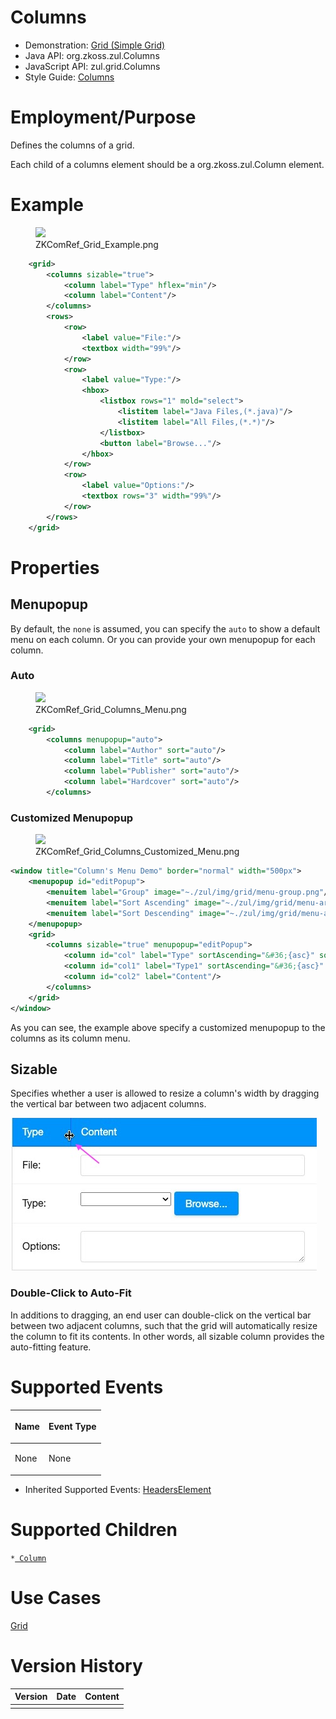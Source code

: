 

# Columns

- Demonstration: [Grid (Simple
  Grid)](http://www.zkoss.org/zkdemo/grid/simple)
- Java API: <javadoc>org.zkoss.zul.Columns</javadoc>
- JavaScript API: <javadoc directory="jsdoc">zul.grid.Columns</javadoc>
- Style Guide: [
  Columns](ZK_Style_Guide/XUL_Component_Specification/Column)

# Employment/Purpose

Defines the columns of a grid.

Each child of a columns element should be a org.zkoss.zul.Column
element.

# Example

<figure>
<img src="images/ZKComRef_Grid_Example.png‎
title="ZKComRef_Grid_Example.png‎" />
<figcaption>ZKComRef_Grid_Example.png‎</figcaption>
</figure>

``` xml
    <grid>
        <columns sizable="true">
            <column label="Type" hflex="min"/>
            <column label="Content"/>
        </columns>
        <rows>
            <row>
                <label value="File:"/>
                <textbox width="99%"/>
            </row>
            <row>
                <label value="Type:"/>
                <hbox>
                    <listbox rows="1" mold="select">
                        <listitem label="Java Files,(*.java)"/>
                        <listitem label="All Files,(*.*)"/>
                    </listbox>
                    <button label="Browse..."/>
                </hbox>
            </row>
            <row>
                <label value="Options:"/>
                <textbox rows="3" width="99%"/>
            </row>
        </rows>
    </grid>
```

# Properties

## Menupopup

By default, the `none` is assumed, you can specify the `auto` to show a
default menu on each column. Or you can provide your own menupopup for
each column.

### Auto

<figure>
<img src="images/ZKComRef_Grid_Columns_Menu.png
title="ZKComRef_Grid_Columns_Menu.png" />
<figcaption>ZKComRef_Grid_Columns_Menu.png</figcaption>
</figure>

``` xml
    <grid>
        <columns menupopup="auto">
            <column label="Author" sort="auto"/>
            <column label="Title" sort="auto"/>
            <column label="Publisher" sort="auto"/>
            <column label="Hardcover" sort="auto"/>
        </columns>
```

### Customized Menupopup

<figure>
<img src="images/ZKComRef_Grid_Columns_Customized_Menu.png
title="ZKComRef_Grid_Columns_Customized_Menu.png" />
<figcaption>ZKComRef_Grid_Columns_Customized_Menu.png</figcaption>
</figure>

``` xml
<window title="Column's Menu Demo" border="normal" width="500px">
    <menupopup id="editPopup">
        <menuitem label="Group" image="~./zul/img/grid/menu-group.png"/>
        <menuitem label="Sort Ascending" image="~./zul/img/grid/menu-arrowup.png"/>
        <menuitem label="Sort Descending" image="~./zul/img/grid/menu-arrowdown.png"/>
    </menupopup>
    <grid>
        <columns sizable="true" menupopup="editPopup">
            <column id="col" label="Type" sortAscending="&#36;{asc}" sortDescending="&#36;{dsc}"/>
            <column id="col1" label="Type1" sortAscending="&#36;{asc}" sortDescending="&#36;{dsc}"/>
            <column id="col2" label="Content"/>
        </columns>
    </grid>
</window>
```

As you can see, the example above specify a customized menupopup to the
columns as its column menu.

## Sizable

Specifies whether a user is allowed to resize a column's width by
dragging the vertical bar between two adjacent columns.

![](images/Sizable.png)

### Double-Click to Auto-Fit

In additions to dragging, an end user can double-click on the vertical
bar between two adjacent columns, such that the grid will automatically
resize the column to fit its contents. In other words, all sizable
column provides the auto-fitting feature.

# Supported Events

<table>
<thead>
<tr class="header">
<th><center>
<p>Name</p>
</center></th>
<th><center>
<p>Event Type</p>
</center></th>
</tr>
</thead>
<tbody>
<tr class="odd">
<td><p>None</p></td>
<td><p>None</p></td>
</tr>
</tbody>
</table>

- Inherited Supported Events: [
  HeadersElement](ZK_Component_Reference/Base_Components/HeadersElement#Supported_Events)

# Supported Children

`*`[` Column`](ZK_Component_Reference/Data/Grid/Column)

# Use Cases

[ Grid](ZK_Component_Reference/Data/Grid#Use_Cases)

# Version History



| Version | Date | Content |
|---------|------|---------|
|         |      |         |


